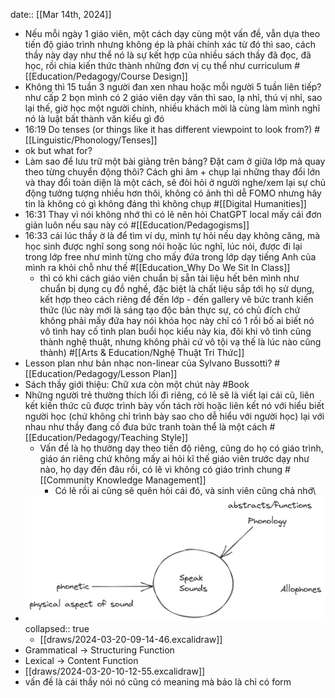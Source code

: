 date:: [[Mar 14th, 2024]]

- Nếu mỗi ngày 1 giáo viên, một cách dạy cùng một vấn đề, vẫn dựa theo tiến độ giáo trình nhưng không ép là phải chính xác từ đó thì sao, cách thầy này dạy như thể nó là sự kết hợp của nhiều sách thầy đã đọc, đã học, rồi chia kiến thức thành những đơn vị cụ thể như curriculum #[[Education/Pedagogy/Course Design]]
- Không thì 15 tuần 3 người đan xen nhau hoặc mỗi người 5 tuần liên tiếp? như cấp 2 bọn mình có 2 giáo viên dạy văn thì sao, lạ nhỉ, thú vị nhỉ, sao lại thế, giờ học một người chính, nhiều khách mời là cùng làm mình nghĩ nó là luật bất thành văn kiểu gì đó
- 16:19 Do tenses (or things like it has different viewpoint to look from?) #[[Linguistic/Phonology/Tenses]]
- ok but what for?
- Làm sao để lưu trữ một bài giảng trên bảng? Đặt cam ở giữa lớp mà quay theo từng chuyển động thôi? Cách ghi âm + chụp lại những thay đổi lớn và thay đổi toàn diện là một cách, sẽ đòi hỏi ở người nghe/xem lại sự chủ động tưởng tượng nhiều hơn thôi, không có ảnh thì dễ FOMO nhưng hãy tin là không có gì không đáng thì không chụp #[[Digital Humanities]]
- 16:31 Thay vì nói không nhớ thì có lẽ nên hỏi ChatGPT local mấy cái đơn giản luôn nếu sau này có #[[Education/Pedagogisms]]
- 16:33 cái lúc thầy ờ là để tìm ví dụ, mình tự hỏi nếu dạy không căng, mà học sinh được nghĩ song song nói hoặc lúc nghĩ, lúc nói, được đi lại trong lớp free như mình từng cho mấy đứa trong lớp dạy tiếng Anh của mình ra khỏi chỗ như thế #[[Education_Why Do We Sit In Class]]
	- thì có khi cách giáo viên chuẩn bị sẵn tài liệu hết bên mình như chuẩn bị dụng cụ đồ nghề, đặc biệt là chất liệu sắp tới họ sử dụng, kết hợp theo cách riêng để đến lớp - đến gallery vẽ bức tranh kiến thức (lúc này mới là sáng tạo độc bản thực sự, có chủ đích chứ không phải mấy đứa hay nói khóa học này chỉ có 1 rồi bố ai biết nó vô tình hay cố tình plan buổi học kiểu này kia, đôi khi vô tình cũng thành nghệ thuật, nhưng không phải cứ vô tội vạ thế là lúc nào cũng thành) #[[Arts & Education/Nghệ Thuật Tri Thức]]
- Lesson plan như bản nhạc non-linear của Sylvano Bussotti? #[[Education/Pedagogy/Lesson Plan]]
- Sách thầy giới thiệu: Chữ xưa còn một chút này #Book
- Những người trẻ thường thích lối đi riêng, có lẽ sẽ là viết lại cái cũ, liên kết kiến thức cũ được trình bày vốn tách rời hoặc liên kết nó với hiểu biết người học (chứ không chỉ trình bày sao cho dễ hiểu với người học) lại với nhau như thầy đang cố đưa bức tranh toàn thể là một cách #[[Education/Pedagogy/Teaching Style]]
	- Vấn đề là họ thường dạy theo tiến độ riêng, cũng do họ có giáo trình, giáo án riêng chứ không mấy ai hỏi kĩ thế giáo viên trước dạy như nào, họ dạy đến đâu rồi, có lẽ vì không có giáo trình chung #[[Community Knowledge Management]]
		- Có lẽ rồi ai cũng sẽ quên hỏi cái đó, và sinh viên cũng chả nhớ\
- ![image.png](../assets/image_1710901137085_0.png)
  collapsed:: true
	- [[draws/2024-03-20-09-14-46.excalidraw]]
- Grammatical -> Structuring Function
- Lexical -> Content Function
- [[draws/2024-03-20-10-12-55.excalidraw]]
- vấn đề là cái thầy nói nó cũng có meaning mà bảo là chỉ có form